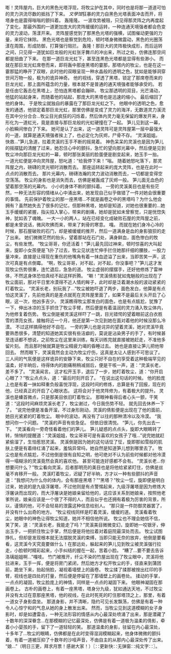 嘭！灵阵屋内，巨大的黑色光塔浮现，将牧尘护在其中，同时也是将那一道道可怕的灵力洪流尽数的抵挡了下来。
*文學馆*狂暴的灵力自黑色光塔表面冲击而开，将塔身也是震得嗡嗡的颤抖着。
轰隆隆。
一波攻势被阻，只见得那灵阵之内再度起了变化，那最外围的一道更加庞大的灵阵缓缓的运转，一种连通天境强者都会色变的灵力波动，荡漾开来。
灵阵屋感觉到了那黑色光塔的强横，试图催动更强的力量，来将它抹除。
黑色光塔也是察觉到危险，顿时塔身微微震动，黑色的光圈荡漾在周围，形成防御，打算强行阻拦。
轰隆！那巨大的灵阵极快成形，而后运转之间，只见得一道犹如巨龙般的光虹张牙舞爪的冲出来，所过之处，仿佛连那空间都是扭曲了下来。
在那一道巨龙光虹下，甚至连黑色光塔都是显得有些渺小。
而就在那巨龙光虹席卷而来，即将轰中那座黑塔的霎那，那塔内的牧尘，也是在这一霎那猛的睁开了双眼，此时他的双眼呈现一种水晶般的透明之色，犹如是能够洞穿世间万物一般，极为的诡异神奇。
他的视线，穿透了黑塔，锁定了那席卷而来的巨龙光虹，那上面所蕴含的力量，根本就不是普通的通天境强者能够承受的。
若是任由它轰击在黑塔上，恐怕连黑塔都会蹦碎。
牧尘那透明的双目，光芒涌动，他猛的站起身来，而随着他的站起，那庞大的黑塔也是迅速的缩小。
最后缩回了他的身体。
于是牧尘就独自的暴露在了那巨龙光虹之下。
他眼中的透明之色，愈发的通透，他锁定着那巨龙光虹，那里仿佛是变成了灵力的海洋，无数道灵力溪流在其中分分合合...牧尘目光疯狂的闪烁着，然后体内灵力毫无保留的爆发开来，身形化为一道虹光，竟是直接与那巨龙般的光虹硬撞在了一起。
笋儿见到这一幕，小脸瞬间惨白了下来。
她可是认了出来，这一道灵阵可是灵阵屋第一层中最强大的一道，就算是通天境强者挨上了，也必定化为灰烬，尸骨不存。
“灵溪姐姐。
快救...”笋儿急道，拉着灵溪的玉手不断的摇晃着。
神色呆呆的灵溪也是因为笋儿的摇摆猛的清醒了过来，她忍住心中的颤抖，急忙的望向那光幕中，然后便是见到牧尘冲向那巨龙光虹的一幕，顿时那张美丽的脸蛋便是剧变起来，她玉手一抬。
一道光虹便是冲向灵阵屋，怒叱道：“给我停下来！”嗡。
随着她怒叱落下，那灵阵屋之内，磅礴的灵光顿时消散而去。
那座运转起来的庞大灵阵，也是在此时一点点的消散而去。
那片光幕内，磅礴浩瀚的灵力波动消散而去，一切都是变得空空荡荡。
牧尘的身影也是消失而去，仿佛是被轰成了灰烬一般。
笋儿面无血色的望着那空荡的光幕内。
小小的身体不断的颤抖着。
一旁的灵溪美目也是有些茫然，一种无法形容的情绪从心中涌出来，她发现自己似乎做错了一件对她会很重要的事情。
先前保护着牧尘的那一座黑塔...不就是画卷之中的黑塔吗？为什么他会拥有？虽然她失去了很多的记忆，但那种黑塔，她却是知道，对她也很重要的...她玉手缓缓的紧握，指尖掐入掌心，带来的剧痛，她却是犹如未曾察觉，只是恍惚失神，犹如丢了魂魄。
一大一小的两人，站在已经变化成破败石屋的灵阵屋之前，都是未曾说话，微风吹拂而来，带来了刺骨的寒意。
嘎。
而就在她们身冷心冷的时候，那石屋破败的石门，却是被缓缓的推开，然后一道满身是血的身影狼狈的走了出来。
她们微微茫然的抬头，望着那站在石门处，满身鲜血，面色惨白的牧尘，有些发愣。
“牧尘哥哥，你还活着！”笋儿最先回过神来，顿时惊喜的大叫起来，旋即小女孩便是飞扑了过去，牧尘见状连忙伸手拦住她那纤细的腰肢，一股力量冲来，直接是让得现在重伤的他嘴角有着一抹血迹溢了出来，当即苦笑一声，这次可真是有点倒霉。
“啊，牧尘哥哥，对不起，对不起，你没事吧？”笋儿这才发现牧尘伤势很重，连忙退后，急急的道。
牧尘虚弱的摆摆手，还好他修炼了雷神体，不然这身体恐怕真经不起这样折腾。
“唰！”灵溪倩影犹如鬼魅般的出现在了牧尘面前，那对平日里冷漠得不近人情的眸子，此时却是泛着潮水般的波动紧紧的盯着牧尘。
“灵溪长老，别玩我了...”牧尘被她吓退了两步，面色发白，他算是有点怕这灵溪了，先前他真的是差点就死在灵阵屋里面了，如果不是最后关头开启了心眼，这一次，他凶多吉少。
灵溪瞧得牧尘那发白的面色，也是有点尴尬，犹豫了一下，伸出冰凉的玉手抓住了牧尘手臂，然后便是有着温润的灵力涌入牧尘体内，为他修复着伤势。
牧尘倒是被灵溪这样吓了一跳，目光错愕的望着眼前这白衣胜雪的漂亮女孩，接触将近一个月，他还是第一次见到她在面对着他的时候没那么冷漠。
不过这样搞得他好不自在。
一旁的笋儿也是诧异的望着灵溪，她对灵溪毕竟要熟悉很多，清楚的知道她其实很有些洁癖的，莫说是沾染男子的手了，有时候甚至连话都不想说，之前牧尘在这里来训练，每天训练完就直接被她赶走，不准他多留片刻。
而且那时候就算是牧尘精疲力竭的昏睡过去。
她也是直接让笋儿把他带回去。
然而眼下，灵溪竟然会主动为牧尘疗伤，这真是太让人感到不可思议了。
三人间的气氛便是这样诡异的安静下来，牧尘只好不自在的享受着这种极端罕见的温柔，好半晌后，待得体内的剧痛稍稍减弱后，便是干咳一声，道：“灵溪长老，差不多了。
”灵溪闻言。
这才松开玉手，退后了一步，她盯着牧尘，道：“你开启心眼了？”牧尘点点头，道：“最后时刻开启了。
”在说出这句话的时候。
他的脸庞上也是有着一抹如释重负般喜悦浮现，这段时间的修炼，总算是有了回报，现在的他，已经真正的开启了心眼状态。
这将会对于他灵阵修为，有着极大的提升。
灵溪也是螓首微点，只是那美目依旧盯着牧尘。
那眼神看得后者心头一颤，干笑道：“这段时间麻烦灵溪长老了，牧尘谢过，今日我伤势不轻。
就先回去休养一下了。
”说完他便是准备开溜，不过身形刚动，灵溪的倩影便是出现在了他的面前，她目光紧紧的盯着牧尘。
眼中的波动，再没有了以往的那种清冷以及冷漠。
“我想问你一个问题。
”灵溪的声音有些急促。
但依旧很清悦。
“笋儿，你先出去一下。
”灵溪看向一旁奇怪看着他们的笋儿。
笋儿疑惑的点点头，旋即大眼睛转了转，悄悄的提醒道：“灵溪姐姐，牧尘哥哥可是有喜欢的女孩子了哦...”说完她就赶紧偷溜了，生怕惹怒灵溪。
灵溪倒是因为她的这句话怔了怔，旋即那如雪般的肌肤上便是有着绯红涌了起来，羞恼异常吗，她自然是知道笋儿想到哪里去了。
牧尘也是有点尴尬，不过他倒是很有自知之明，他可绝对不认为前些时候都对他冷漠得一塌糊涂的灵溪竟然会真的喜欢他。
甚至可能连好感都不会有。
“灵溪长老...你想要问什么？”牧尘看向灵溪，后者那明亮的美目也是将他给紧紧盯住，仿佛是丝毫不肯移开一般。
灵溪盯着牧尘，迟疑了好半晌，方才以一种有些颤抖的声音道：“我想问为什么你的体内，会有那座黑塔？”“黑塔？”牧尘一怔，旋即便是明白过来，她说的是九级浮屠塔，不过他则是有点警惕起来，九级浮屠塔是因为修炼大浮屠诀而出现的，而大浮屠诀是她娘亲留给他的，这应该关系到她娘亲，按照他老爹所说，娘亲应该是一个很了不得的人，而且似乎也还拥有着极为厉害的背景，所以，谨慎的他，可不会轻易的泄露这种信息给别人。
“那只是一件防御灵器罢了，并没有什么出奇的地方。
”牧尘视线同样是盯着灵溪，缓缓的道。
灵溪看着牧尘，她眼中的神色让得牧尘知道，她并不相信他所说。
牧尘也不理会她信不信，笑了笑，道：“灵溪长老，我能走了吗？”灵溪美目微微变幻，旋即她一咬银牙，伸出玉手，一把抓住牧尘手掌，然后便是将他拉着对着庭院最深处而去。
牧尘试图挣扎，但却是发现根本就无法摆脱灵溪的束缚，当即只能无奈的放弃，他倒是要看看，这灵溪今天究竟要做什么！在那远处，躲起来的笋儿见到牧尘被灵溪强行拉走，小脸顿时精彩起来，小手纠结的握在一起，苦着小脸。
“糟了...要不要去告诉洛璃姐姐啊...”嘎吱。
竹门被推开，纤尘不染的竹屋出现在了牧尘眼中，灵溪将他拉进来，玉手一挥，便是将房门紧闭，然后她方才松开牧尘的手，径直来到蒲团前，跪坐下来，抬起俏脸，凝视着墙壁上的画卷。
牧尘揉了揉那被按出红印的手臂，视线也是四处的打量，然后便是停留在了那墙壁上的画卷处。
揉动的手掌，一点点的凝固，牧尘脸庞上的神情，同样是一点点的凝固下来。
他眼神凝固在那画卷上。
古朴的画卷上，有着一座黑塔，塔身分九级，犹如通达天地，不过牧尘并没有太过在意那座黑塔，他的视线，在此时死死的盯住那塔顶之上，那里，有着一道女子身影盘坐。
那道身影，并不清晰，隐约可见长发飘荡，仿佛是有着一种令人心惊宁和的气息从她的身上散发出来。
然而，当牧尘见到这道模糊的女子身影时，却是如遭雷击，一种无法形容的情感从内心最深处喷涌了出来，那是潜藏了十数年的深深眷念...在那模糊的记忆最深处，仿佛是有着一道极为温柔的倩影，牵着小小婴孩的手，留下了一道轻轻的笑。
那道温柔的身影，驻留在内心最深处，十多年了...牧尘的眼睛，仿佛都是在此时变得湿润模糊起来，他身体微微的颤抖着，有着一道被压抑了十数年的沙哑声音，不由自主的从那内心最深处传了出来。
“娘...”（明日三更，拜求月票！感谢大家！）〖∷更新快∷无弹窗∷纯文字∷〗。
